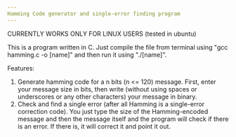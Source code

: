 ```yaml
---
Hamming Code generator and single-error finding program
---
```


CURRENTLY WORKS ONLY FOR LINUX USERS (tested in ubuntu)

This is a program written in C. Just compile the file from terminal using "gcc
hamming.c -o [name]" and then run it using "./[name]".

Features:
1) Generate hamming code for a n bits (n <= 120) message. First, enter your message size in
bits, then write (without using spaces or underscores or any other characters) your message
in binary.
2) Check and find a single error (after all Hamming is a single-error correction code). You
just type the size of the Hamming-encoded message and then the message itself and the
program will check if there is an error. If there is, it will correct it and point it out.
